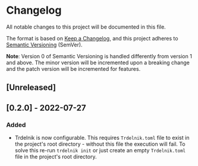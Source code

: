 # Changelog

All notable changes to this project will be documented in this file.

The format is based on [Keep a Changelog](https://keepachangelog.com/en/1.0.0/),
and this project adheres to [Semantic Versioning](https://semver.org/spec/v2.0.0.html) (SemVer).

**Note**: Version 0 of Semantic Versioning is handled differently from version 1 and above. The minor version will be
incremented upon a breaking change and the patch version will be incremented for features.

## [Unreleased]

## [0.2.0] - 2022-07-27
### Added
- Trdelnik is now configurable. This requires `Trdelnik.toml` file to exist in the project's root directory - without this file the execution will fail. To solve this re-run `trdelnik init` or just create an empty `Trdelnik.toml` file in the project's root directory.
